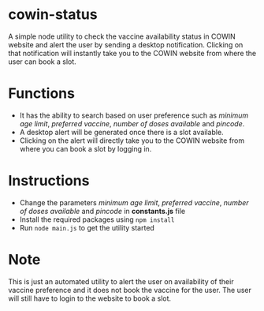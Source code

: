 # cowin-status
A simple node utility to check the vaccine availability status in COWIN website and alert the user by sending a desktop notification. Clicking on that notification will instantly take you to the COWIN website from where the user can book a slot. 


# Functions
* It has the ability to search based on user preference such as *minimum age limit*, *preferred vaccine*, *number of doses available* and *pincode*.
* A desktop alert will be generated once there is a slot available.
* Clicking on the alert will directly take you to the COWIN website from where you can book a slot by logging in.

# Instructions
* Change the parameters *minimum age limit*, *preferred vaccine*, *number of doses available* and *pincode* in **constants.js** file
* Install the required packages using `npm install`
* Run `node main.js` to get the utility started


# Note
This is just an automated utility to alert the user on availability of their vaccine preference and it does not book the vaccine for the user. The user will still have to login to the website to book a slot.
